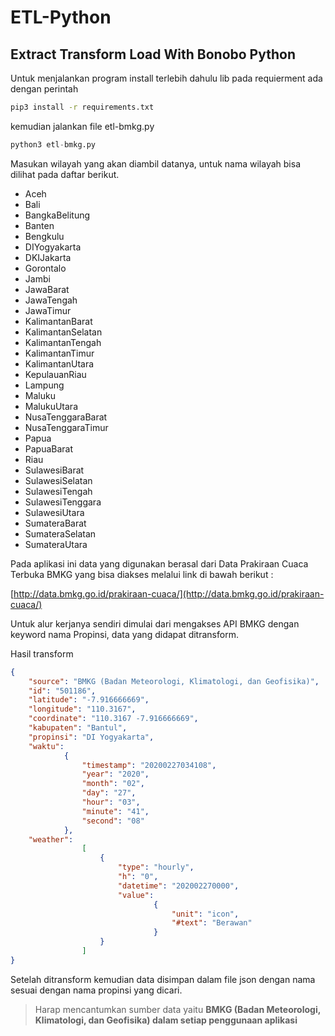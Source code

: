 # ETL-Python

## Extract Transform Load With Bonobo Python

Untuk menjalankan program install terlebih dahulu lib pada requierment ada dengan perintah
```bash
pip3 install -r requirements.txt
```
kemudian jalankan file etl-bmkg.py
```python
python3 etl-bmkg.py
```

Masukan wilayah yang akan diambil datanya, untuk nama wilayah bisa dilihat pada daftar berikut.

- Aceh
- Bali
- BangkaBelitung 
- Banten
- Bengkulu
- DIYogyakarta
- DKIJakarta 
- Gorontalo
- Jambi
- JawaBarat
- JawaTengah
- JawaTimur	 
- KalimantanBarat
- KalimantanSelatan
- KalimantanTengah
- KalimantanTimur
- KalimantanUtara
- KepulauanRiau
- Lampung
- Maluku
- MalukuUtara
- NusaTenggaraBarat
- NusaTenggaraTimur
- Papua
- PapuaBarat
- Riau
- SulawesiBarat
- SulawesiSelatan
- SulawesiTengah
- SulawesiTenggara
- SulawesiUtara
- SumateraBarat
- SumateraSelatan
- SumateraUtara

Pada aplikasi ini data yang digunakan berasal dari Data Prakiraan Cuaca Terbuka BMKG yang bisa diakses melalui link di bawah berikut :

[http://data.bmkg.go.id/prakiraan-cuaca/](http://data.bmkg.go.id/prakiraan-cuaca/)

Untuk alur kerjanya sendiri dimulai dari mengakses API BMKG dengan keyword nama Propinsi, data yang didapat ditransform.

Hasil transform
```json
{
    "source": "BMKG (Badan Meteorologi, Klimatologi, dan Geofisika)",
    "id": "501186",
    "latitude": "-7.916666669",
    "longitude": "110.3167",
    "coordinate": "110.3167 -7.916666669",
    "kabupaten": "Bantul",
    "propinsi": "DI Yogyakarta",
    "waktu": 
            {
                "timestamp": "20200227034108",
                "year": "2020",
                "month": "02",
                "day": "27",
                "hour": "03",
                "minute": "41",
                "second": "08"
            },
    "weather": 
                [
                    {
                        "type": "hourly",
                        "h": "0",
                        "datetime": "202002270000",
                        "value": 
                                {
                                    "unit": "icon",
                                    "#text": "Berawan"
                                }
                    }
                ]
}
```

Setelah ditransform kemudian data disimpan dalam file json dengan nama sesuai dengan nama propinsi yang dicari.

> Harap mencantumkan sumber data yaitu **BMKG (Badan Meteorologi, Klimatologi, dan Geofisika) dalam setiap penggunaan aplikasi**
